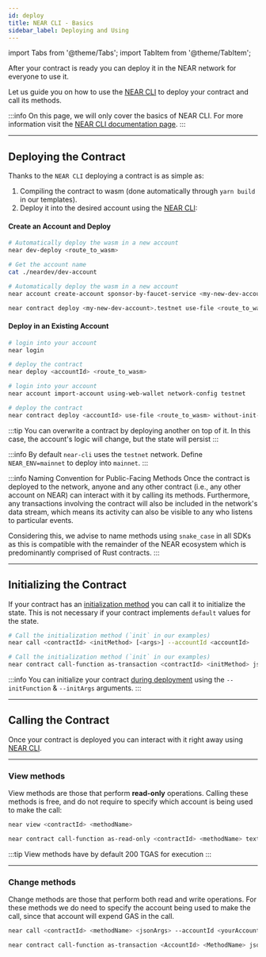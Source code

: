 ```yaml
---
id: deploy
title: NEAR CLI - Basics
sidebar_label: Deploying and Using
---
```

import Tabs from '@theme/Tabs';
import TabItem from '@theme/TabItem';

After your contract is ready you can deploy it in the NEAR network for everyone to use it.

Let us guide you on how to use the [NEAR CLI](../4.tools/cli.md) to deploy your contract
and call its methods.

:::info
On this page, we will only cover the basics of NEAR CLI. For more information visit the
[NEAR CLI documentation page](../4.tools/cli.md).
:::

---

## Deploying the Contract

Thanks to the `NEAR CLI` deploying a contract is as simple as:

1. Compiling the contract to wasm (done automatically through `yarn build` in our templates).
2. Deploy it into the desired account using the [NEAR CLI](../4.tools/cli.md#near-deploy):

#### Create an Account and Deploy


<Tabs className="language-tabs" groupId="code-tabs">
  <TabItem value="near-cli">

  ```bash
  # Automatically deploy the wasm in a new account
  near dev-deploy <route_to_wasm>

  # Get the account name
  cat ./neardev/dev-account
  ```

  </TabItem>
  <TabItem value="near-cli-rs">

  ```bash
  # Automatically deploy the wasm in a new account
  near account create-account sponsor-by-faucet-service <my-new-dev-account>.testnet autogenerate-new-keypair save-to-keychain network-config testnet create

  near contract deploy <my-new-dev-account>.testnet use-file <route_to_wasm> without-init-call network-config testnet sign-with-keychain
  ```

  </TabItem>
</Tabs>


#### Deploy in an Existing Account

<Tabs className="language-tabs" groupId="code-tabs">
  <TabItem value="near-cli">

  ```bash
  # login into your account
  near login

  # deploy the contract
  near deploy <accountId> <route_to_wasm>
  ```

  </TabItem>
  <TabItem value="near-cli-rs">

  ```bash
  # login into your account
  near account import-account using-web-wallet network-config testnet

  # deploy the contract
  near contract deploy <accountId> use-file <route_to_wasm> without-init-call network-config testnet sign-with-keychain send
  ```

</TabItem>
</Tabs>

:::tip
You can overwrite a contract by deploying another on top of it. In this case, the account's logic
will change, but the state will persist
:::

:::info
By default `near-cli` uses the `testnet` network. Define `NEAR_ENV=mainnet` to deploy into `mainnet`.
:::

:::info Naming Convention for Public-Facing Methods 
Once the contract is deployed to the network, anyone and any other contract (i.e., any other account on NEAR) can interact with it by calling its methods. Furthermore, any transactions involving the contract will also be included in the network's data stream, which means its activity can also be visible to any who listens to particular events. 

Considering this, we advise to name methods using `snake_case` in all SDKs as this is compatible with the remainder of the NEAR ecosystem which is predominantly comprised of Rust contracts. 
:::

---

## Initializing the Contract
If your contract has an [initialization method](./contracts/anatomy.md#initialization-functions) you can call it to
initialize the state. This is not necessary if your contract implements `default` values for the state. 

<Tabs className="language-tabs" groupId="code-tabs">
  <TabItem value="near-cli">

  ```bash
  # Call the initialization method (`init` in our examples)
  near call <contractId> <initMethod> [<args>] --accountId <accountId>
  ```

  </TabItem>
  <TabItem value="near-cli-rs">

  ```bash
  # Call the initialization method (`init` in our examples)
  near contract call-function as-transaction <contractId> <initMethod> json-args [<args>] prepaid-gas '30 TeraGas' attached-deposit '0 NEAR' sign-as <accountId> network-config testnet sign-with-keychain send
  ```

  </TabItem>
</Tabs>

:::info
You can initialize your contract [during deployment](#deploying-the-contract) using the `--initFunction` & `--initArgs` arguments.
:::

---

## Calling the Contract
Once your contract is deployed you can interact with it right away using [NEAR CLI](../4.tools/cli.md).

<hr class="subsection" />

### View methods
View methods are those that perform **read-only** operations. Calling these methods is free, and do not require to specify which account is being used to make the call:

<Tabs className="language-tabs" groupId="code-tabs">
  <TabItem value="near-cli">

  ```bash
  near view <contractId> <methodName>
  ```

  </TabItem>
  <TabItem value="near-cli-rs">

  ```bash
  near contract call-function as-read-only <contractId> <methodName> text-args '' network-config testnet now
  ```
  </TabItem>
</Tabs>

:::tip
View methods have by default 200 TGAS for execution
:::

<hr class="subsection" />

### Change methods
Change methods are those that perform both read and write operations. For these methods we do need to specify the account being used to make the call,
since that account will expend GAS in the call.

<Tabs className="language-tabs" groupId="code-tabs">
  <TabItem value="near-cli">

  ```bash
  near call <contractId> <methodName> <jsonArgs> --accountId <yourAccount> [--deposit <amount>] [--gas <GAS>]
  ```

</TabItem>
<TabItem value="near-cli-rs">

  ```bash
  near contract call-function as-transaction <AccountId> <MethodName> json-args <JsonArgs> prepaid-gas <PrepaidGas> attached-deposit <AttachedDeposit> sign-as <AccountId>  network-config testnet sign-with-keychain send
  ```

</TabItem>
</Tabs>